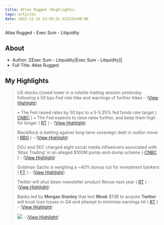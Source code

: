```yaml
---
title: Atlas Rugged (Highlights)
tags: articles
date: 2022-12-15 12:50:51.533233+00:00
---
```

Atlas Rugged - Exec Sum - Litquidity

## About
- Author: [[Exec Sum - Litquidity|Exec Sum - Litquidity]]
- Full Title: Atlas Rugged

## My Highlights
> US stocks closed lower in a volatile trading session yesterday following a 50 bps Fed rate hike and warnings of further hikes
\-  ([View Highlight](https://read.readwise.io/read/01gmax18zrq9378are3tamr8mr))

> • The Fed raised rates by 50 bps to a 5-5.25% fed funds rate target ( [CNBC](https://link.mail.beehiiv.com/ss/c/QPgH8zGLXEhy0-wgSbIcTfeQ_dL-adKwioBGmueXuAdufVTx5Rek2uDLtSDTsMPj7d3aiF2c6Gur1VlS6BNUWTzUpaRKB6Xnc6VbLWqB4ByMYt9phcpt92f84iDWuKXARggKjczmV6uq3gQ347UmEcpr3414JVoaijOx9J97_fJZEaP0BGPcbcIuOcmaiD2R/3s0/-KFrdjQPSzyiLy8A9GGhEg/h6/KthpQ9be7qGNZjlo-7sKrnGk0hdA3aheVMVaGKj7TYk) )
> • The Fed expects to raise rates further, and keep them high for longer ( [RT](https://link.mail.beehiiv.com/ss/c/QPgH8zGLXEhy0-wgSbIcTWgDw0Ud0vS6FUfzjn1E0t6uInhpYFqcgC53saq2bjZsPeidItKVuwSNNzwfegBvwFdBc_YTr3S6DtaLnAlL3a_bL2GVCg8Ghtkynwdh0X7wy75V_eCFpcvfBLH_T7Nv-Q/3s0/-KFrdjQPSzyiLy8A9GGhEg/h7/VjlwKIXko1tVHPCI1_vpsCBDfZVKhketrHGc_284Zb4) )
\-  ([View Highlight](https://read.readwise.io/read/01gmax241m4vb7k1bewfwmc8ha))

> BlackRock is betting against long-term sovereign debt in outlier move ( [BBG](https://link.mail.beehiiv.com/ss/c/QPgH8zGLXEhy0-wgSbIcTb8csP9iW7eivKZ5qsp4jkceSJ-B3tmktxnuURr74ovDsfQOG8w6qGzMrEYZZwx8rTdnqm6vuuFTj6p6mBRdOFAk8ip1HbVOe5jiLUrrGy1Q__qzW1CCE4f8BDk1N7b1RpBvTHX0YlQuDjlL5JZ3sP4/3s0/-KFrdjQPSzyiLy8A9GGhEg/h14/q8sXeyh8AwVym29WtghgoO2Sd_ECp8w47u6ErI9nev4) )
\-  ([View Highlight](https://read.readwise.io/read/01gmax3ajktd1fq84bknpj9w4s))

> DOJ and SEC charged eight social media influencers associated with ‘Atlas Trading’ in an alleged $100M pump-and-dump scheme ( [CNBC](https://link.mail.beehiiv.com/ss/c/QPgH8zGLXEhy0-wgSbIcTfeQ_dL-adKwioBGmueXuAf9-6B6ZUfdhGX_jZJVh_7w6jWlv0RlSdoqMESnZXMwnQCJzwi0nC11VEiQ_l6aFsVGMpuKN0_0FRFU8ode95lPsd2XJBHjDAJqNRFCIvK-TcbbxDoN9vTd58cga8yL8us/3s0/-KFrdjQPSzyiLy8A9GGhEg/h18/b_PBYo1_vKr8CVmRV9IbcRsaBVZ3EAarlSxZ7Sidlt0) )
\-  ([View Highlight](https://read.readwise.io/read/01gmax50dgdh27r0xgfqbsj6qg))

> Goldman Sachs is weighing a ~40% bonus cut for investment bankers ( [FT](https://link.mail.beehiiv.com/ss/c/QPgH8zGLXEhy0-wgSbIcTRXnUm1NOEc8GUDaRRv-gxWYQ_RZTZK_Jv1RNcjkjQFv_K8J-3gbIK3ZpGczFiPs6DLsJieo6xlw9LUiV8sgUKg/3s0/-KFrdjQPSzyiLy8A9GGhEg/h20/83AgjZWJdwOIv6JGFa-2VqdVnquH93wGju_or2Mhh7M) )
\-  ([View Highlight](https://read.readwise.io/read/01gmax5ejs60gp1tbptgzpfbfk))

> Twitter will shut down newsletter product Revue next year ( [RT](https://link.mail.beehiiv.com/ss/c/QPgH8zGLXEhy0-wgSbIcTVMg8TDfDPGRKo81aAsnadS0UUTFybmHMS8IbCidU4WX_sDr9riGpJcTSn5hE4aL6JoyxOV6UKBpo7r57jd1LYaNKW2m6rAGIBXNxVXOBrO5Roo-3Ljarvs83Wek3KRgsQ/3s0/-KFrdjQPSzyiLy8A9GGhEg/h28/GSzbnrZzbgDoiYsMayXFkiCbfgdzAqMQE4s-JD5tqUk) )
\-  ([View Highlight](https://read.readwise.io/read/01gmax7xfkamweqtdcw1k4atee))

> Banks led by **Morgan Stanley** that lent **Musk** $13B to acquire **Twitter** will book loan losses in Q4 and attempt to minimize earnings hit ( [RT](https://link.mail.beehiiv.com/ss/c/QPgH8zGLXEhy0-wgSbIcTWgDw0Ud0vS6FUfzjn1E0t6zIDVWQeTdQM00YLFx2orThaXIa87MZJ9dOExywirXZH26u2Y0UsUlLdyqFmxnRUnDXU768swp3e4VfHqTyF3sL5OEhCuduaG_c8jtq7i7G47hgVVeMgSSwcaQ7IbLk5k/3s0/-KFrdjQPSzyiLy8A9GGhEg/h70/oxHh7MBqR6TnA83xDhUWCWDhAmAA1q8xUpnRxCtHnxc) )
\-  ([View Highlight](https://read.readwise.io/read/01gmaxaca2s3wg9k9ybhj7n115))

> [![](https://media.beehiiv.net/uploads/asset/file/9d905dc8-136a-4208-a9a5-d9475b82bb31/image.png)](https://link.mail.beehiiv.com/ss/c/YISy2hJmVPG7AohquOt6MtFMshzW6yQJ-EuZjhbJcbpW9mCrSxAAAJWuV_WJspvLRABiZvg35piXTfMVx2TSkcEPkBCPKdY0j-uV1okDQbU/3s0/-KFrdjQPSzyiLy8A9GGhEg/h83/XxeMLrcTqIRfAoHFyLmuqwD68QIw_I-8uAtHlqengQ8)
> [](https://link.mail.beehiiv.com/ss/c/YISy2hJmVPG7AohquOt6MhvBegaJUys09RU1drrTw14N-zUw7c8S4685NKmblacxgz-hTEZUHn54ZeWuNwpml14V72oZ_gZW454XaiKyoas/3s0/-KFrdjQPSzyiLy8A9GGhEg/h84/oUUgwbQoESfxG6JeIxCDE7_BBE8KsPDdaKVaXJdLxbQ)
\-  ([View Highlight](https://read.readwise.io/read/01gmaxcs307vppzf1krx7whczm))

